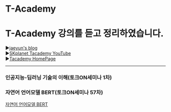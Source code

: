 # T-Academy

T-Academy 강의를 듣고 정리하였습니다.
======================
▶[jaeyun's blog](https://blog.naver.com/jaeyoon_95)   
▶[SKplanet Tacademy YouTube](https://www.youtube.com/channel/UCtV98yyffjUORQRGTuLHomw)   
▶[Tacademy HomePage](https://tacademy.skplanet.com)   
- - -
### 인공지능-딥러닝 기술의 이해(토크ON세미나 1차)   

### 자연어 언어모델 BERT(토크ON세미나 57차)
[자연어 언어모델 BERT](https://blog.naver.com/jaeyoon_95/222227800746)
